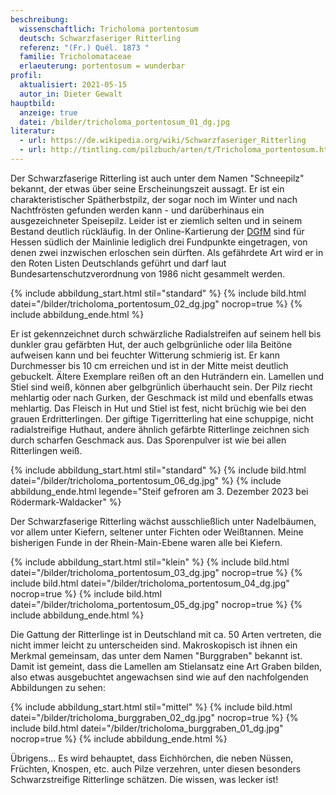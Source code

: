 ```yaml
---
beschreibung:
  wissenschaftlich: Tricholoma portentosum
  deutsch: Schwarzfaseriger Ritterling
  referenz: "(Fr.) Quél. 1873 "
  familie: Tricholomataceae
  erlaeuterung: portentosum = wunderbar
profil:
  aktualisiert: 2021-05-15
  autor_in: Dieter Gewalt
hauptbild:
  anzeige: true
  datei: /bilder/tricholoma_portentosum_01_dg.jpg
literatur:
  - url: https://de.wikipedia.org/wiki/Schwarzfaseriger_Ritterling
  - url: http://tintling.com/pilzbuch/arten/t/Tricholoma_portentosum.html
---
```

Der Schwarzfaserige Ritterling ist auch unter dem Namen "Schneepilz" bekannt, der etwas über seine Erscheinungszeit aussagt. Er ist ein charakteristischer Spätherbstpilz, der sogar noch im Winter und nach Nachtfrösten gefunden werden kann  -  und darüberhinaus ein ausgezeichneter Speisepilz. Leider ist er ziemlich selten und in seinem Bestand deutlich rückläufig. In der Online-Kartierung der [DGfM](DGfM "Glossar") sind für Hessen südlich der Mainlinie lediglich drei Fundpunkte eingetragen, von denen zwei inzwischen erloschen sein dürften. Als gefährdete Art wird er in den Roten Listen Deutschlands geführt und darf laut Bundesartenschutzverordnung von 1986 nicht gesammelt werden. 

{% include abbildung_start.html stil="standard" %}
{% include bild.html datei="/bilder/tricholoma_portentosum_02_dg.jpg" nocrop=true %}
{% include abbildung_ende.html %}

Er ist gekennzeichnet durch schwärzliche Radialstreifen auf seinem hell bis dunkler grau gefärbten Hut, der auch gelbgrünliche oder lila Beitöne aufweisen kann und bei feuchter Witterung schmierig ist. Er kann Durchmesser bis 10 cm erreichen und ist in der Mitte meist deutlich gebuckelt. Ältere Exemplare reißen oft an den Huträndern ein. Lamellen und Stiel sind weiß, können aber gelbgrünlich überhaucht sein. Der Pilz riecht mehlartig oder nach Gurken, der Geschmack ist mild und ebenfalls etwas mehlartig. Das Fleisch in Hut und Stiel ist fest, nicht brüchig wie bei den grauen Erdritterlingen. Der giftige Tigerritterling hat eine schuppige, nicht radialstreifige Huthaut, andere ähnlich gefärbte Ritterlinge zeichnen sich durch scharfen Geschmack aus. Das Sporenpulver ist wie bei allen Ritterlingen weiß.

{% include abbildung_start.html stil="standard" %}
{% include bild.html datei="/bilder/tricholoma_portentosum_06_dg.jpg" %}
{% include abbildung_ende.html legende="Steif gefroren am 3. Dezember 2023 bei Rödermark-Waldacker" %}

Der Schwarzfaserige Ritterling wächst ausschließlich unter Nadelbäumen, vor allem unter Kiefern, seltener unter Fichten oder Weißtannen. Meine bisherigen Funde in der Rhein-Main-Ebene waren alle bei Kiefern.

{% include abbildung_start.html stil="klein" %}
{% include bild.html datei="/bilder/tricholoma_portentosum_03_dg.jpg" nocrop=true %}
{% include bild.html datei="/bilder/tricholoma_portentosum_04_dg.jpg" nocrop=true %}
{% include bild.html datei="/bilder/tricholoma_portentosum_05_dg.jpg" nocrop=true %}
{% include abbildung_ende.html %}

Die Gattung der Ritterlinge ist in Deutschland mit ca. 50 Arten vertreten, die nicht immer leicht zu unterscheiden sind. Makroskopisch ist ihnen ein Merkmal gemeinsam, das unter dem Namen "Burggraben" bekannt ist. Damit ist gemeint, dass die Lamellen am Stielansatz eine Art Graben bilden, also etwas ausgebuchtet angewachsen sind wie auf den nachfolgenden Abbildungen zu sehen:

{% include abbildung_start.html stil="mittel" %}
{% include bild.html datei="/bilder/tricholoma_burggraben_02_dg.jpg" nocrop=true %}
{% include bild.html datei="/bilder/tricholoma_burggraben_01_dg.jpg" nocrop=true %}
{% include abbildung_ende.html %}

Übrigens... Es wird behauptet, dass Eichhörchen, die neben Nüssen, Früchten, Knospen, etc. auch Pilze verzehren, unter diesen besonders Schwarzstreifige Ritterlinge schätzen. Die wissen, was lecker ist!